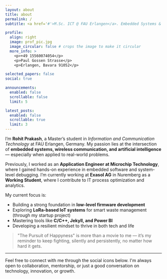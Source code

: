 ```yaml
---
layout: about
title: about
permalink: /
subtitle: <a href='#'>M.Sc. ICT @ FAU Erlangen</a>. Embedded Systems & AI Enthusiast. Dreamer & Doer.

profile:
  align: right
  image: prof_pic.jpg
  image_circular: false # crops the image to make it circular
  more_info: >
    <p>+49 15560074054</p>
    <p>Paul Gossen Strasse</p>
    <p>Erlangen, Bavara 91052</p>

selected_papers: false
social: true

announcements:
  enabled: false
  scrollable: false
  limit: 5

latest_posts:
  enabled: false
  scrollable: true
  limit: 3
---
```


I’m **Rohit Prakash**, a Master’s student in _Information and Communication Technology_ at FAU Erlangen, Germany. My passion lies at the intersection of **embedded systems, wireless communication, and artificial intelligence** — especially when applied to real-world problems.

Previously, I worked as an **Application Engineer at Microchip Technology**, where I gained hands-on experience in embedded software and system-level debugging. I’m currently working at **Exasol AG** in Nuremberg as a **Working Student**, where I contribute to IT process optimization and analytics.

My current focus is:

- Building a strong foundation in **low-level firmware development**
- Exploring **LoRa-based IoT systems** for smart waste management (through my startup project)
- Mastering tools like **C/C++, Jekyll, and Power BI**
- Developing a resilient mindset to thrive in both tech and life

> "The Pursuit of Happyness" is more than a movie to me — it’s my reminder to keep fighting, silently and persistently, no matter how hard it gets.

---

Feel free to connect with me through the social icons below. I'm always open to collaboration, mentorship, or just a good conversation on technology, innovation, or growth.
